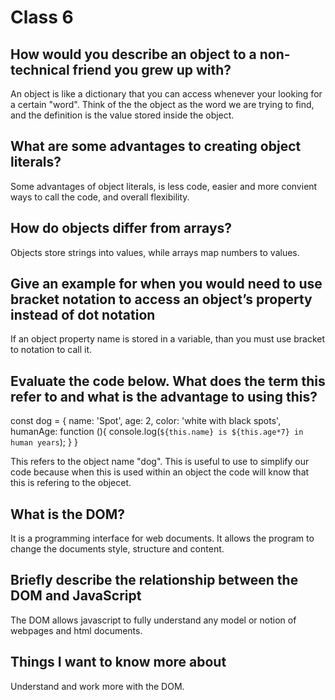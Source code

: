 # Class 6

## How would you describe an object to a non-technical friend you grew up with?

An object is like a dictionary that you can access whenever your looking for a certain "word". Think of the the object as the word we are trying to find, and the definition  is the value stored inside the object.

## What are some advantages to creating object literals?

Some advantages of object literals, is less code, easier and more convient ways to call the code, and overall flexibility.

## How do objects differ from arrays?

Objects store strings into values, while arrays map numbers to values.

## Give an example for when you would need to use bracket notation to access an object’s property instead of dot notation

If an object property name is stored in a variable, than you must use bracket to notation to call it.

## Evaluate the code below. What does the term this refer to and what is the advantage to using this?

const dog = {
  name: 'Spot',
  age: 2,
  color: 'white with black spots',
  humanAge: function (){
    console.log(`${this.name} is ${this.age*7} in human years`);
  }
}

This refers to the  object name "dog". This is useful to use to simplify our code because when this is used within an object the code will know that this is refering to the objecet.

## What is the DOM?

It is a programming interface for web documents. It allows the program to change the documents style, structure and content.

## Briefly describe the relationship between the DOM and JavaScript

The DOM allows javascript to fully understand any model or notion of webpages and html documents.

## Things I want to know more about

Understand and work more with the DOM.
